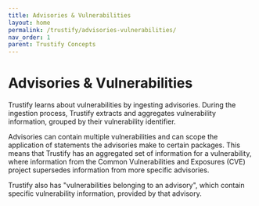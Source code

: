 ```yaml
---
title: Advisories & Vulnerabilities
layout: home
permalink: /trustify/advisories-vulnerabilities/
nav_order: 1
parent: Trustify Concepts
---
```


# Advisories & Vulnerabilities

Trustify learns about vulnerabilities by ingesting advisories. During the
ingestion process, Trustify extracts and aggregates vulnerability information,
grouped by their vulnerability identifier.

Advisories can contain multiple vulnerabilities and can scope the application of
statements the advisories make to certain packages. This means that Trustify has
an aggregated set of information for a vulnerability, where information from the
Common Vulnerabilities and Exposures (CVE) project supersedes information from
more specific advisories.

Trustify also has "vulnerabilities belonging to an advisory", which contain
specific vulnerability information, provided by that advisory.
